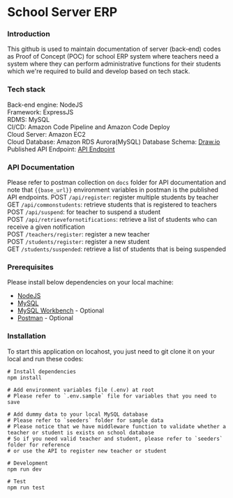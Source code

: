 # School Server ERP

### Introduction
This github is used to maintain documentation of server (back-end) codes as Proof of Concept (POC)
for school ERP system where teachers need a system where they can perform administrative functions for their students
which we're required to build and develop based on tech stack.  


### Tech stack
Back-end engine: NodeJS  
Framework: ExpressJS  
RDMS: MySQL  
CI/CD: Amazon Code Pipeline and Amazon Code Deploy  
Cloud Server: Amazon EC2  
Cloud Database: Amazon RDS Aurora(MySQL) 
Database Schema: [Draw.io](https://drive.google.com/file/d/1Y02-s-osBO97V_N2bx6ojAXH8sb-mtT-/view?usp=sharing)  
Published API Endpoint: [API Endpoint](http://ec2-18-141-219-32.ap-southeast-1.compute.amazonaws.com:3000)  


### API Documentation
Please refer to postman collection on `docs` folder for API documentation and note that `{{base_url}}` environment variables in postman is the published API endpoints.
POST `/api/register`: register multiple students by teacher  
GET `/api/commonstudents`: retrieve students that is registered to teachers  
POST `/api/suspend`: for teacher to suspend a student  
POST `/api/retrievefornotifications`: retrieve a list of students who can receive a given notification  
POST `/teachers/register`: register a new teacher  
POST `/students/register`: register a new student  
GET `/students/suspended`: retrieve a list of students that is being suspended  


### Prerequisites
Please install below dependencies on your local machine:
- [NodeJS](https://nodejs.org/en/download)  
- [MySQL](https://www.mysql.com/downloads)
- [MySQL Workbench](https://dev.mysql.com/downloads/workbench) - Optional
- [Postman](https://www.postman.com/downloads) - Optional


### Installation
To start this application on locahost, you just need to git clone it on your local and run these codes:
```
# Install dependencies
npm install

# Add environment variables file (.env) at root
# Please refer to `.env.sample` file for variables that you need to save

# Add dummy data to your local MySQL database
# Please refer to `seeders` folder for sample data 
# Please notice that we have middleware function to validate whether a teacher or student is exists on school database
# So if you need valid teacher and student, please refer to `seeders` folder for reference 
# or use the API to register new teacher or student

# Development
npm run dev

# Test
npm run test
```  

